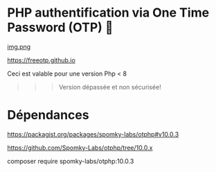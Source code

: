# PHP authentification via One Time Password (OTP) 👋

[img.png](https://github.com/LiliwoL/PHP-Authentication-OTP/blob/php7/img/img.png)


https://freeotp.github.io


Ceci est valable pour une version Php < 8

>>> Version dépassée et non sécurisée!


# Dépendances

https://packagist.org/packages/spomky-labs/otphp#v10.0.3

https://github.com/Spomky-Labs/otphp/tree/10.0.x

composer require spomky-labs/otphp:10.0.3